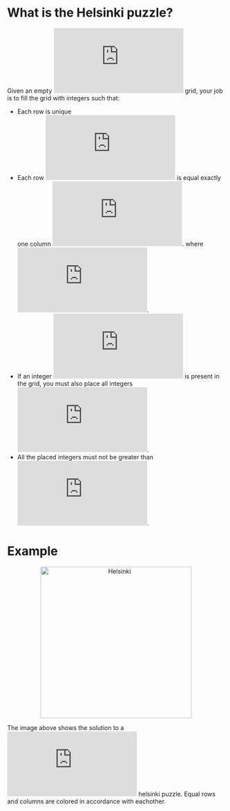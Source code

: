 # What is the Helsinki puzzle?

Given an empty ![](https://latex.codecogs.com/svg.latex?%5Cinline%20%7B%5Ccolor%7BOrange%7D%20N%20%5Ctimes%20N%7D) grid, your job is to fill the grid with integers such that:
* Each row is unique
* Each row ![](https://latex.codecogs.com/svg.latex?%5Cinline%20%7B%5Ccolor%7BOrange%7D%20H_%7Bi%2C%20*%7D%7D) is equal exactly one column ![](https://latex.codecogs.com/svg.latex?%5Cinline%20%7B%5Ccolor%7BOrange%7D%20H_%7B*%2C%20j%7D%7D). where ![](https://latex.codecogs.com/svg.latex?%5Cinline%20%7B%5Ccolor%7BOrange%7D%20i%20%5Cneq%20j%7D).
* If an integer ![](https://latex.codecogs.com/svg.latex?%5Cinline%20%7B%5Ccolor%7BOrange%7D%20n%7D) is present in the grid, you must also place all integers ![](https://latex.codecogs.com/svg.latex?%5Cinline%20%7B%5Ccolor%7BOrange%7D%201%20%5Cleq%20m%20%3C%20n%7D).
* All the placed integers must not be greater than ![](https://latex.codecogs.com/svg.latex?%5Cinline%20%7B%5Ccolor%7BOrange%7D%20N%7D).

# Example

<p align="center">
  <img src="https://i.imgur.com/wucyNW0.png" width="350" alt="Helsinki">
</p>

The image above shows the solution to a ![](https://latex.codecogs.com/svg.latex?%5Cinline%20%7B%5Ccolor%7BOrange%7D%204%20%5Ctimes%204%7D) helsinki puzzle. Equal rows and columns are colored in accordance with eachother. 
